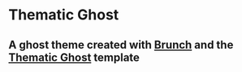 # Thematic Ghost 
## A ghost theme created with [Brunch](http://brunch.io) and the [Thematic Ghost]() template